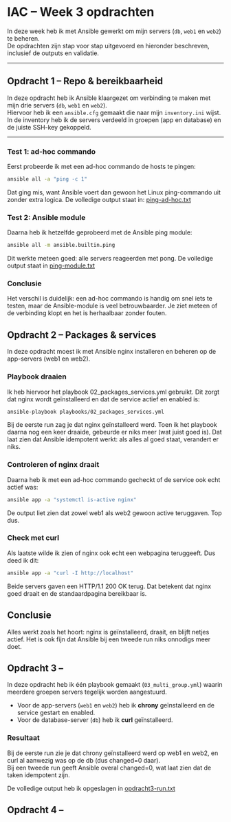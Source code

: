 # IAC – Week 3 opdrachten

In deze week heb ik met Ansible gewerkt om mijn servers (`db`, `web1` en `web2`) te beheren.  
De opdrachten zijn stap voor stap uitgevoerd en hieronder beschreven, inclusief de outputs en validatie.

---

## Opdracht 1 – Repo & bereikbaarheid

In deze opdracht heb ik Ansible klaargezet om verbinding te maken met mijn drie servers (`db`, `web1` en `web2`).  
Hiervoor heb ik een `ansible.cfg` gemaakt die naar mijn `inventory.ini` wijst. In de inventory heb ik de servers verdeeld in groepen (app en database) en de juiste SSH-key gekoppeld.

---

### Test 1: ad-hoc commando
Eerst probeerde ik met een ad-hoc commando de hosts te pingen:

```bash
ansible all -a "ping -c 1"

````
Dat ging mis, want Ansible voert dan gewoon het Linux ping-commando uit zonder extra logica.
De volledige output staat in: [ping-ad-hoc.txt](outputs/ping-ad-hoc.txt)

### Test 2: Ansible module
Daarna heb ik hetzelfde geprobeerd met de Ansible ping module:
```bash
ansible all -m ansible.builtin.ping
````
Dit werkte meteen goed: alle servers reageerden met pong.
De volledige output staat in [ping-module.txt](outputs/ping-module.txt)

### Conclusie

Het verschil is duidelijk: een ad-hoc commando is handig om snel iets te testen, maar de Ansible-module is veel betrouwbaarder. Je ziet meteen of de verbinding klopt en het is herhaalbaar zonder fouten.


## Opdracht 2 – Packages & services

In deze opdracht moest ik met Ansible nginx installeren en beheren op de app-servers (web1 en web2).

### Playbook draaien

Ik heb hiervoor het playbook 02_packages_services.yml gebruikt. Dit zorgt dat nginx wordt geïnstalleerd en dat de service actief en enabled is:
```bash
ansible-playbook playbooks/02_packages_services.yml
````
Bij de eerste run zag je dat nginx geïnstalleerd werd. Toen ik het playbook daarna nog een keer draaide, gebeurde er niks meer (wat juist goed is). Dat laat zien dat Ansible idempotent werkt: als alles al goed staat, verandert er niks.

### Controleren of nginx draait
Daarna heb ik met een ad-hoc commando gecheckt of de service ook echt actief was:
```bash
ansible app -a "systemctl is-active nginx"
````
De output liet zien dat zowel web1 als web2 gewoon active teruggaven. Top dus.

### Check met curl
Als laatste wilde ik zien of nginx ook echt een webpagina teruggeeft.
Dus deed ik dit:
```bash
ansible app -a "curl -I http://localhost"
````
Beide servers gaven een HTTP/1.1 200 OK terug. Dat betekent dat nginx goed draait en de standaardpagina bereikbaar is.

## Conclusie
Alles werkt zoals het hoort: nginx is geïnstalleerd, draait, en blijft netjes actief. Het is ook fijn dat Ansible bij een tweede run niks onnodigs meer doet.

## Opdracht 3 –
In deze opdracht heb ik één playbook gemaakt (`03_multi_group.yml`) waarin meerdere groepen servers tegelijk worden aangestuurd.

- Voor de app-servers (`web1` en `web2`) heb ik **chrony** geïnstalleerd en de service gestart en enabled.  
- Voor de database-server (`db`) heb ik **curl** geïnstalleerd.

### Resultaat
Bij de eerste run zie je dat chrony geïnstalleerd werd op web1 en web2, en curl al aanwezig was op de db (dus changed=0 daar).  
Bij een tweede run geeft Ansible overal changed=0, wat laat zien dat de taken idempotent zijn.

De volledige output heb ik opgeslagen in [opdracht3-run.txt](outputs/opdracht3-run.txt)

## Opdracht 4 –
